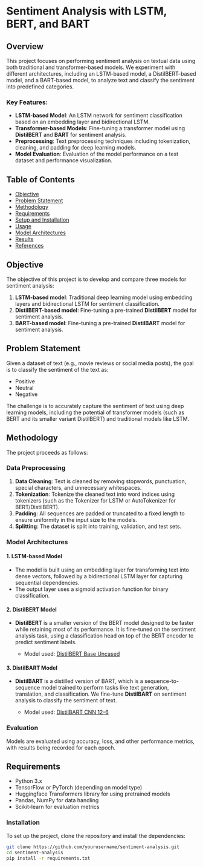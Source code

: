 # Sentiment Analysis with LSTM, BERT, and BART

## Overview
This project focuses on performing sentiment analysis on textual data using both traditional and transformer-based models. We experiment with different architectures, including an LSTM-based model, a DistilBERT-based model, and a BART-based model, to analyze text and classify the sentiment into predefined categories.

### Key Features:
- **LSTM-based Model**: An LSTM network for sentiment classification based on an embedding layer and bidirectional LSTM.
- **Transformer-based Models**: Fine-tuning a transformer model using **DistilBERT** and **BART** for sentiment analysis.
- **Preprocessing**: Text preprocessing techniques including tokenization, cleaning, and padding for deep learning models.
- **Model Evaluation**: Evaluation of the model performance on a test dataset and performance visualization.

## Table of Contents
- [Objective](#objective)
- [Problem Statement](#problem-statement)
- [Methodology](#methodology)
- [Requirements](#requirements)
- [Setup and Installation](#setup-and-installation)
- [Usage](#usage)
- [Model Architectures](#model-architectures)
- [Results](#results)
- [References](#references)

## Objective
The objective of this project is to develop and compare three models for sentiment analysis:
1. **LSTM-based model**: Traditional deep learning model using embedding layers and bidirectional LSTM for sentiment classification.
2. **DistilBERT-based model**: Fine-tuning a pre-trained **DistilBERT** model for sentiment analysis.
3. **BART-based model**: Fine-tuning a pre-trained **DistilBART** model for sentiment analysis.

## Problem Statement
Given a dataset of text (e.g., movie reviews or social media posts), the goal is to classify the sentiment of the text as:
- Positive
- Neutral
- Negative

The challenge is to accurately capture the sentiment of text using deep learning models, including the potential of transformer models (such as BERT and its smaller variant DistilBERT) and traditional models like LSTM.

## Methodology
The project proceeds as follows:

### Data Preprocessing
1. **Data Cleaning**: Text is cleaned by removing stopwords, punctuation, special characters, and unnecessary whitespaces.
2. **Tokenization**: Tokenize the cleaned text into word indices using tokenizers (such as the Tokenizer for LSTM or AutoTokenizer for BERT/DistilBERT).
3. **Padding**: All sequences are padded or truncated to a fixed length to ensure uniformity in the input size to the models.
4. **Splitting**: The dataset is split into training, validation, and test sets.

### Model Architectures

#### 1. **LSTM-based Model**
- The model is built using an embedding layer for transforming text into dense vectors, followed by a bidirectional LSTM layer for capturing sequential dependencies.
- The output layer uses a sigmoid activation function for binary classification.

#### 2. **DistilBERT Model**
- **DistilBERT** is a smaller version of the BERT model designed to be faster while retaining most of its performance. It is fine-tuned on the sentiment analysis task, using a classification head on top of the BERT encoder to predict sentiment labels.

    - Model used: [DistilBERT Base Uncased](https://huggingface.co/distilbert/distilbert-base-uncased)

#### 3. **DistilBART Model**
- **DistilBART** is a distilled version of BART, which is a sequence-to-sequence model trained to perform tasks like text generation, translation, and classification. We fine-tune **DistilBART** on sentiment analysis to classify the sentiment of text.
    
    - Model used: [DistilBART CNN 12-6](https://huggingface.co/sshleifer/distilbart-cnn-12-6)

### Evaluation
Models are evaluated using accuracy, loss, and other performance metrics, with results being recorded for each epoch.

## Requirements
- Python 3.x
- TensorFlow or PyTorch (depending on model type)
- Huggingface Transformers library for using pretrained models
- Pandas, NumPy for data handling
- Scikit-learn for evaluation metrics

### Installation
To set up the project, clone the repository and install the dependencies:

```bash
git clone https://github.com/yourusername/sentiment-analysis.git
cd sentiment-analysis
pip install -r requirements.txt
